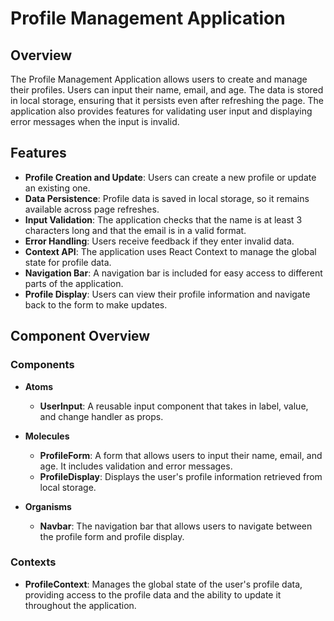 # Profile Management Application

## Overview

The Profile Management Application allows users to create and manage their profiles. Users can input their name, email, and age. The data is stored in local storage, ensuring that it persists even after refreshing the page. The application also provides features for validating user input and displaying error messages when the input is invalid.

## Features

- **Profile Creation and Update**: Users can create a new profile or update an existing one.
- **Data Persistence**: Profile data is saved in local storage, so it remains available across page refreshes.
- **Input Validation**: The application checks that the name is at least 3 characters long and that the email is in a valid format.
- **Error Handling**: Users receive feedback if they enter invalid data.
- **Context API**: The application uses React Context to manage the global state for profile data.
- **Navigation Bar**: A navigation bar is included for easy access to different parts of the application.
- **Profile Display**: Users can view their profile information and navigate back to the form to make updates.


## Component Overview

### Components

- **Atoms**
  - **UserInput**: A reusable input component that takes in label, value, and change handler as props.

- **Molecules**
  - **ProfileForm**: A form that allows users to input their name, email, and age. It includes validation and error messages.
  - **ProfileDisplay**: Displays the user's profile information retrieved from local storage.

- **Organisms**
  - **Navbar**: The navigation bar that allows users to navigate between the profile form and profile display.

### Contexts

- **ProfileContext**: Manages the global state of the user's profile data, providing access to the profile data and the ability to update it throughout the application.


